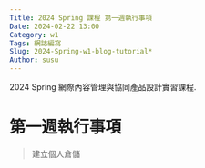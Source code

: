 ```yaml
---
Title: 2024 Spring 課程 第一週執行事項
Date: 2024-02-22 13:00
Category: w1
Tags: 網誌編寫
Slug: 2024-Spring-w1-blog-tutorial*
Author: susu
---
```


2024 Spring 網際內容管理與協同產品設計實習課程.

<!-- PELICAN_END_SUMMARY -->

# 第一週執行事項
>建立個人倉儲
